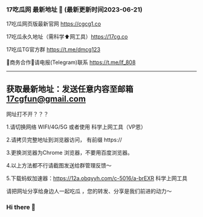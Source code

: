 ### 17吃瓜网 最新地址 👋 (最新更新时间2023-06-21)


17吃瓜网页版最新官网 https://cgcg1.co

17吃瓜永久地址（需科学⬆️网工具）https://17cg.co

17吃瓜TG官方群 https://t.me/dmcg123


🤝商务合作🤝请电报(Telegram)联系 https://t.me/lf_808

----------------------------
获取最新地址：发送任意内容至邮箱
17cgfun@gmail.com
----------------------------

网址打不开？？？

1.请切换网络 WIFI/4G/5G 或者使用 科学上网工具（VP恩）

2.请拷贝完整地址到浏览器访问， 有前缀 https:// 

3.更换浏览器为Chrome 浏览器，不要用百度浏览器。

4.以上方法都不行请截图发送给群管理反馈～

5.下载蚂蚁加速器：https://12a.obqyyh.com/c-5016/a-brEXR  科学上网工具


请把网址分享给身边人一起吃瓜 ，您的转发、分享是我们前进的动力～



### Hi there 👋

<!--
**17cgfun/17cgfun** is a ✨ _special_ ✨ repository because its `README.md` (this file) appears on your GitHub profile.

Here are some ideas to get you started:

- 🔭 I’m currently working on ...
- 🌱 I’m currently learning ...
- 👯 I’m looking to collaborate on ...
- 🤔 I’m looking for help with ...
- 💬 Ask me about ...
- 📫 How to reach me: ...
- 😄 Pronouns: ...
- ⚡ Fun fact: ...
-->
